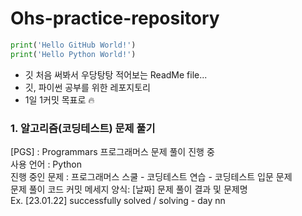 # Ohs-practice-repository
``` python
print('Hello GitHub World!')
print('Hello Python World!')
```
* 깃 처음 써봐서 우당탕탕 적어보는 ReadMe file...
* 깃, 파이썬 공부를 위한 레포지토리
* 1일 1커밋 목표로 🔥

### 1. 알고리즘(코딩테스트) 문제 풀기
[PGS] : Programmars 프로그래머스 문제 풀이 진행 중   
사용 언어 : Python   
진행 중인 문제 : 프로그래머스 스쿨 - 코딩테스트 연습 - 코딩테스트 입문 문제   
문제 풀이 코드 커밋 메세지 양식: [날짜] 문제 풀이 결과 및 문제명   
Ex. [23.01.22] successfully solved / solving - day nn   
